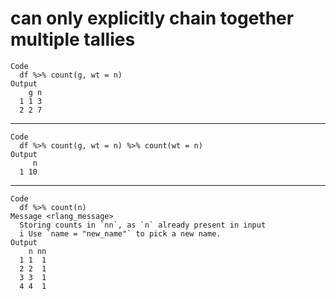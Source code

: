# can only explicitly chain together multiple tallies

    Code
      df %>% count(g, wt = n)
    Output
        g n
      1 1 3
      2 2 7

---

    Code
      df %>% count(g, wt = n) %>% count(wt = n)
    Output
         n
      1 10

---

    Code
      df %>% count(n)
    Message <rlang_message>
      Storing counts in `nn`, as `n` already present in input
      i Use `name = "new_name"` to pick a new name.
    Output
        n nn
      1 1  1
      2 2  1
      3 3  1
      4 4  1

